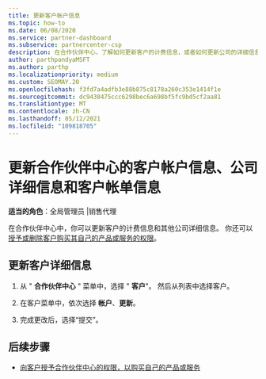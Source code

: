 ```yaml
---
title: 更新客户帐户信息
ms.topic: how-to
ms.date: 06/08/2020
ms.service: partner-dashboard
ms.subservice: partnercenter-csp
description: 在合作伙伴中心，了解如何更新客户的计费信息，或者如何更新公司的详细信息。
author: parthpandyaMSFT
ms.author: parthp
ms.localizationpriority: medium
ms.custom: SEOMAY.20
ms.openlocfilehash: f3fd7a4adfb3e88b875c8178a260c353e1414f1e
ms.sourcegitcommit: dc9438475ccc6298bec6a698bf5fc9bd5cf2aa81
ms.translationtype: MT
ms.contentlocale: zh-CN
ms.lasthandoff: 05/12/2021
ms.locfileid: "109818705"
---
```

# <a name="update-customer-account-info-company-details-and-customer-billing-information-in-partner-center"></a>更新合作伙伴中心的客户帐户信息、公司详细信息和客户帐单信息

**适当的角色**：全局管理员 |销售代理

在合作伙伴中心中，你可以更新客户的计费信息和其他公司详细信息。 你还可以 [授予或删除客户购买其自己的产品或服务的权限](give-customers-permission.md)。

## <a name="update-customer-details"></a>更新客户详细信息

1. 从 " **合作伙伴中心** " 菜单中，选择 " **客户**"。 然后从列表中选择客户。

2. 在客户菜单中，依次选择 **帐户**、**更新**。

3. 完成更改后，选择“提交”。

## <a name="next-steps"></a>后续步骤

- [向客户授予合作伙伴中心的权限，以购买自己的产品或服务](give-customers-permission.md)